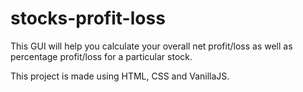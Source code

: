 # stocks-profit-loss
This GUI will help you calculate your overall net profit/loss as well as percentage profit/loss for a particular stock.

This project is made using HTML, CSS and VanillaJS.
